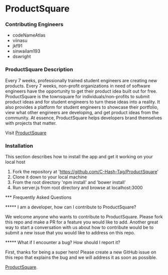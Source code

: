 # ProductSquare

### Contributing Engineers 

* codeNameAtlas 
* viinasu 
* jkf91 
* sinwailam193 
* dswright

### ProductSquare Description

Every 7 weeks, professionally trained student engineers are creating new products. Every 7 weeks, non-profit organizations in need of software engineers have the opportunity to get their product idea built out for free. ProductSquare is the townsquare for individuals/non-profits to submit product ideas and for student engineers to turn these ideas into a reality. It also provides a platform for student engineers to showcase their portfolio, view what other engineers are developing, and get product ideas from the community. At essence, ProductSquare helps developers brand themselves with projects that matter.

Visit [ProductSquare](http://productsquare.herokuapp.com "Visit ProductSquare")

### Installation

This section describes how to install the app and get it working on your local host

1. Fork the repository at 'https://github.com/C-Hash-Tag/ProductSquare'
2. Clone it down to your local machine
3. From the root directory 'npm install' and 'bower install'
4. Run server.js from root directory and browse at localhost:3000

*** Frequently Asked Questions

***** I am a developer, how can I contribute to ProductSquare?

We welcome anyone who wants to contribute to ProductSquare. Please fork this repo and make a PR for a feature you would like to add. Another great way to start a conversation with us about how to contribute would be to submit a new issue that you would like to address on this repo.

***** What if I encounter a bug? How should I report it?

First, thanks for being a super hero! Please create a new GitHub issue on this repo that explains the bug and we will address it as soon as possible.

[ProductSquare](http://productsquare.com/ "Connecting devs with ideas").


